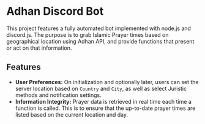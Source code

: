# Adhan Discord Bot

This project features a fully automated bot implemented with node.js and discord.js. The purpose is to grab Islamic Prayer times based on geographical location using Adhan API, and provide functions that present or act on that information.
## Features
- **User Preferences:** On initialization and optionally later, users can set the server location based on `Country` and `City`, as well as select Juristic methods and notification settings.
- **Information Integrity:** Prayer data is retrieved in real time each time a function is called. This is to ensure that the up-to-date prayer times are listed based on the current location and day. 

